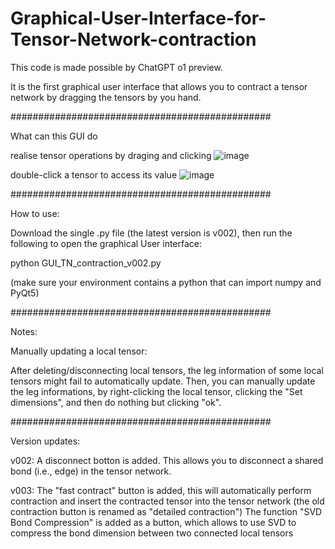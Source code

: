 # Graphical-User-Interface-for-Tensor-Network-contraction

This code is made possible by ChatGPT o1 preview. 

It is the first graphical user interface that allows you to contract a tensor network by dragging the tensors by you hand. 


###############################################

What can this GUI do


realise tensor operations by draging and clicking
![image](https://github.com/user-attachments/assets/330d1b7c-6791-44b1-ba71-e5a86482ae37)



double-click a tensor to access its value
![image](https://github.com/user-attachments/assets/78ab59e0-c59a-4d93-963f-a5dd70a3f6ac)


###############################################

How to use:

Download the single .py file (the latest version is v002), then run the following to open the graphical User interface:

python GUI_TN_contraction_v002.py

(make sure your environment contains a python that can import numpy and PyQt5)

###############################################

Notes: 

Manually updating a local tensor:

After deleting/disconnecting local tensors, the leg information of some local tensors might fail to automatically update. 
Then, you can manually update the leg informations, by right-clicking the local tensor, clicking the "Set dimensions", and then do nothing but clicking "ok".


###############################################

Version updates:

v002: 
A disconnect botton is added. This allows you to disconnect a shared bond (i.e., edge) in the tensor network. 

v003:
The "fast contract" button is added, this will automatically perform contraction and insert the contracted tensor into the tensor network
(the old contraction button is renamed as "detailed contraction") 
The function "SVD Bond Compression" is added as a button, which allows to use SVD to compress the bond dimension between two connected local tensors


